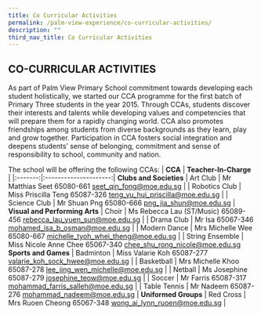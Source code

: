 ```yaml
---
title: Co Curricular Activities
permalink: /palm-view-experience/co-curricular-activities/
description: ""
third_nav_title: Co Curricular Activities
---
```


## CO-CURRICULAR ACTIVITIES

As part of Palm View Primary School commitment towards developing each student holistically, we started our CCA programme for the first batch of Primary Three students in the year 2015. Through CCAs, students discover their interests and talents while developing values and competencies that will prepare them for a rapidly changing world. CCA also promotes friendships among students from diverse backgrounds as they learn, play and grow together. Participation in CCA fosters social integration and deepens students’ sense of belonging, commitment and sense of responsibility to school, community and nation.

The school will be offering the following CCAs:
| **CCA** | **Teacher-In-Charge** |
|:-------:|:---------------------:|
**Clubs and Societies**
|    Art Club   |                Mr Matthias Seet 65080-661 seet_qin_fong@moe.edu.sg                |
| Robotics Club |        Miss Priscilla Teng             65087-326 teng_yu_hui_priscilla@moe.edu.sg |
| Science Club  |          Mr Shuan Png             65080-666     png_jia_shun@moe.edu.sg           |
**Visual and Performing Arts**
|      Choir      |           Ms Rebecca Lau (ST/Music) 65089-456 rebecca_lau_yuen_sun@moe.edu.sg           |
| Drama Club      |              Mr Isa             65067-346 mohamed_isa_b_osman@moe.edu.sg                |
| Modern Dance    |          Mrs Michelle Wee             65080-667     michelle_tyoh_whei_theng@moe.edu.sg |
| String Ensemble |        Miss Nicole Anne Chee             65067-340    chee_shu_rong_nicole@moe.edu.sg   
**Sports and Games**
|   Badminton  |                 Miss Valarie Koh 65087-277 valarie_koh_sock_hwee@moe.edu.sg                |
| Basketball   |            Mrs Michelle Khoo                65087-278     lee_jing_wen_michelle@moe.edu.sg |
| Netball      |              Ms Josephine               65087-279       josephine_teow@moe.edu.sg          |
| Soccer       |              Mr Farris              65087-317    mohammad_farris_salleh@moe.edu.sg         |
| Table Tennis |              Mr Nadeem              65087-276      mohammad_nadeem@moe.edu.sg              |
**Uniformed Groups**
| Red Cross | Mrs Ruoen Cheong 65067-348 wong_ai_lynn_ruoen@moe.edu.sg |
